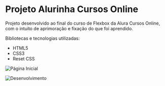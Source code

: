 # **Projeto Alurinha Cursos Online**
Projeto desenvolvido ao final do curso de Flexbox da Alura Cursos Online, com o intuito de aprimoração e fixação do que foi aprendido.

Bibliotecas e tecnologias utilizadas: 

- HTML5
- CSS3
- Reset CSS

![Página Inicial](https://i.imgur.com/tHvUiwq.png "Página Inicial")

![Desenvolvimento](https://i.imgur.com/7ihvkcE.png "Desenvolvimento")
